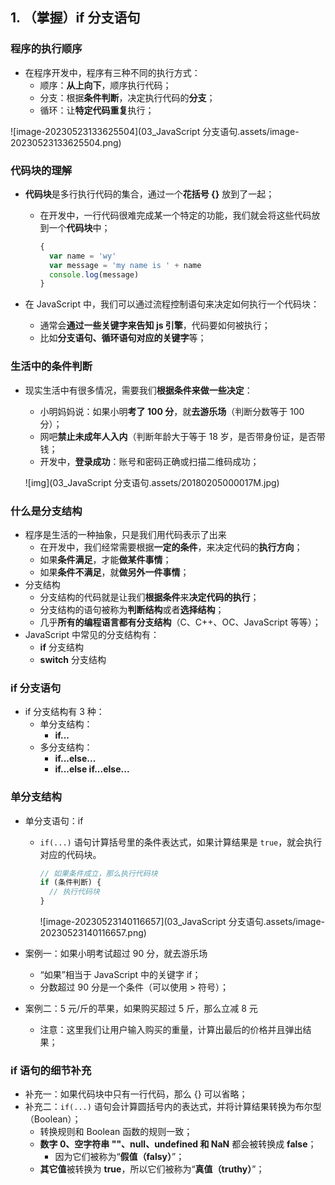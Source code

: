 ## 1. （掌握）if 分支语句

### 程序的执行顺序

- 在程序开发中，程序有三种不同的执行方式：
  - 顺序：**从上向下**，顺序执行代码；
  - 分支：根据**条件判断**，决定执行代码的**分支**；
  - 循环：让**特定代码重复**执行；

![image-20230523133625504](03_JavaScript 分支语句.assets/image-20230523133625504.png)

### 代码块的理解

- **代码块**是多行执行代码的集合，通过一个**花括号 {}** 放到了一起；

  - 在开发中，一行代码很难完成某一个特定的功能，我们就会将这些代码放到一个**代码块**中；

    ```js
    {
      var name = 'wy'
      var message = 'my name is ' + name
      console.log(message)
    }
    ```

- 在 JavaScript 中，我们可以通过流程控制语句来决定如何执行一个代码块：

  - 通常会**通过一些关键字来告知 js 引擎**，代码要如何被执行；
  - 比如**分支语句、循环语句对应的关键字**等；

### 生活中的条件判断

- 现实生活中有很多情况，需要我们**根据条件来做一些决定**：

  - 小明妈妈说：如果小明**考了 100 分**，就**去游乐场**（判断分数等于 100 分）；
  - 网吧**禁止未成年人入内**（判断年龄大于等于 18 岁，是否带身份证，是否带钱；
  - 开发中，**登录成功**：账号和密码正确或扫描二维码成功；

  ![img](03_JavaScript 分支语句.assets/20180205000017M.jpg)

### 什么是分支结构

- 程序是生活的一种抽象，只是我们用代码表示了出来
  - 在开发中，我们经常需要根据**一定的条件**，来决定代码的**执行方向**；
  - 如果**条件满足**，才能**做某件事情**；
  - 如果**条件不满足**，就**做另外一件事情**；
- 分支结构
  - 分支结构的代码就是让我们**根据条件**来**决定代码的执行**；
  - 分支结构的语句被称为**判断结构**或者**选择结构**；
  - 几乎**所有的编程语言都有分支结构**（C、C++、OC、JavaScript 等等）；
- JavaScript 中常见的分支结构有：
  - **if** 分支结构
  - **switch** 分支结构

### if 分支语句

- if 分支结构有 3 种：
  - 单分支结构：
    - **if...**
  - 多分支结构：
    - **if...else...**
    - **if...else if...else...**

### 单分支结构

- 单分支语句：if

  - `if(...)` 语句计算括号里的条件表达式，如果计算结果是 `true`，就会执行对应的代码块。

    ```js
    // 如果条件成立，那么执行代码块
    if (条件判断) {
      // 执行代码块
    }
    ```

    ![image-20230523140116657](03_JavaScript 分支语句.assets/image-20230523140116657.png)

- 案例一：如果小明考试超过 90 分，就去游乐场

  - “如果”相当于 JavaScript 中的关键字 if；
  - 分数超过 90 分是一个条件（可以使用  > 符号）；

- 案例二：5 元/斤的苹果，如果购买超过 5 斤，那么立减 8 元

  - 注意：这里我们让用户输入购买的重量，计算出最后的价格并且弹出结果；

### if 语句的细节补充

- 补充一：如果代码块中只有一行代码，那么 {} 可以省略；
- 补充二：`if(...)` 语句会计算圆括号内的表达式，并将计算结果转换为布尔型（Boolean）；
  - 转换规则和 Boolean 函数的规则一致；
  - **数字 0、空字符串 ""、null、undefined 和 NaN** 都会被转换成 **false**；
    - 因为它们被称为“**假值（falsy）**”；
  - **其它值**被转换为 **true**，所以它们被称为“**真值（truthy）**”；

